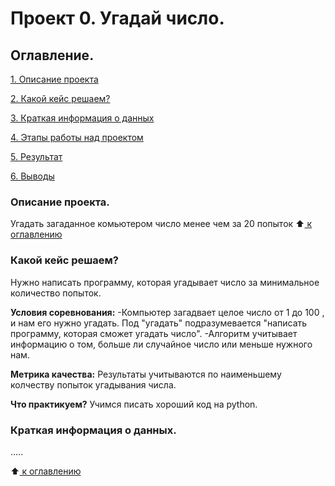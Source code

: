 # Проект 0. Угадай число.

## Оглавление.
[1. Описание проекта]()

[2. Какой кейс решаем?]()

[3. Краткая информация о данных]()

[4. Этапы работы над проектом]()

[5. Результат]()

[6. Выводы]()

### Описание проекта.
Угадать загаданное комьютером число менее чем за 20 попыток
:arrow_up:[ к оглавлению ]()

### Какой кейс решаем?
Нужно написать программу, которая угадывает число за минимальное количество попыток.

**Условия соревнования:**
-Компьютер загадвает целое число от 1 до 100 , и нам его нужно угадать. Под "угадать" подразумевается "написать программу, которая сможет угадать число".
-Алгоритм учитывает информацию о том, больше ли случайное число или меньше нужного нам.

**Метрика качества:**
Результаты учитываются по наименьшему колчеству попыток угадывания числа.

**Что практикуем?**
Учимся писать хороший код на python.


### Краткая информация о данных. 
.....

:arrow_up:[ к оглавлению ]()










